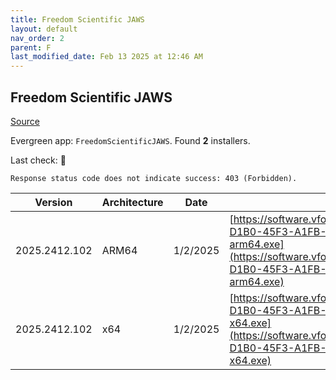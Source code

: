 ```yaml
---
title: Freedom Scientific JAWS
layout: default
nav_order: 2
parent: F
last_modified_date: Feb 13 2025 at 12:46 AM
---
```


## Freedom Scientific JAWS

[Source](https://www.freedomscientific.com/products/software/jaws/)

Evergreen app: `FreedomScientificJAWS`. Found **2** installers.

Last check: 🔴
```
Response status code does not indicate success: 403 (Forbidden).
```

| Version       | Architecture | Date     | URI                                                                                                                                                                                                                                                                      |
| ------------- | ------------ | -------- | ------------------------------------------------------------------------------------------------------------------------------------------------------------------------------------------------------------------------------------------------------------------------ |
| 2025.2412.102 | ARM64        | 1/2/2025 | [https://software.vfo.digital/JAWS/2025/2025.2412.102.400/5D59CA0A-D1B0-45F3-A1FB-C5AC8CBA2FAA/J2025.2412.102.400-Offline-arm64.exe](https://software.vfo.digital/JAWS/2025/2025.2412.102.400/5D59CA0A-D1B0-45F3-A1FB-C5AC8CBA2FAA/J2025.2412.102.400-Offline-arm64.exe) |
| 2025.2412.102 | x64          | 1/2/2025 | [https://software.vfo.digital/JAWS/2025/2025.2412.102.400/5D59CA0A-D1B0-45F3-A1FB-C5AC8CBA2FAA/J2025.2412.102.400-Offline-x64.exe](https://software.vfo.digital/JAWS/2025/2025.2412.102.400/5D59CA0A-D1B0-45F3-A1FB-C5AC8CBA2FAA/J2025.2412.102.400-Offline-x64.exe)     |
